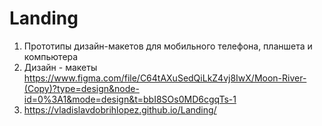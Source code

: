 # Landing
1. Прототипы дизайн-макетов для мобильного телефона, планшета и компьютера
2. Дизайн - макеты
https://www.figma.com/file/C64tAXuSedQiLkZ4vj8IwX/Moon-River-(Copy)?type=design&node-id=0%3A1&mode=design&t=bbI8SOs0MD6cgqTs-1
3. https://vladislavdobrihlopez.github.io/Landing/
